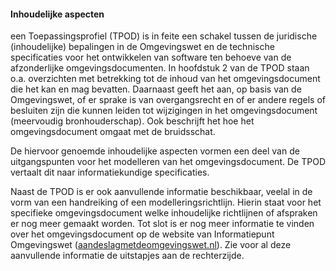 #### Inhoudelijke aspecten

een Toepassingsprofiel (TPOD) is in feite een schakel tussen de juridische (inhoudelijke) bepalingen
in de Omgevingswet en de technische specificaties voor het ontwikkelen van software ten behoeve 
van de afzonderlijke omgevingsdocumenten. In hoofdstuk 2 van de TPOD staan o.a. overzichten met betrekking 
tot de inhoud van het omgevingsdocument die het kan en mag bevatten. Daarnaast geeft het aan, op basis van 
de Omgevingswet, of er sprake is van overgangsrecht en of er andere regels of besluiten zijn die
kunnen leiden tot wijzigingen in het omgevingsdocument (meervoudig bronhouderschap).
Ook beschrijft het hoe het omgevingsdocument omgaat met de bruidsschat.

De hiervoor genoemde inhoudelijke aspecten vormen een deel van de uitgangspunten
voor het modelleren van het omgevingsdocument. De TPOD vertaalt dit naar
informatiekundige specificaties.

Naast de TPOD is er ook aanvullende informatie beschikbaar, veelal in de vorm
van een handreiking of een modelleringsrichtlijn. Hierin staat voor het
specifieke omgevingsdocument welke inhoudelijke richtlijnen of afspraken er nog meer
gemaakt worden. Tot slot is er nog meer informatie te vinden over het omgevingsdocument
op de website van Informatiepunt Omgevingswet
([aandeslagmetdeomgevingswet.nl](https://aandeslagmetdeomgevingswet.nl/)). Zie
voor al deze aanvullende informatie de uitstapjes aan de rechterzijde.
